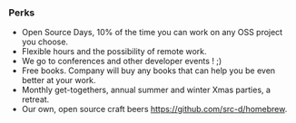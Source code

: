 ### Perks

 - Open Source Days, 10% of the time you can work on any OSS project you choose.
 - Flexible hours and the possibility of remote work.
 - We go to conferences and other developer events ! ;)
 - Free books. Company will buy any books that can help you be even better at your work.
 - Monthly get-togethers, annual summer and winter Xmas parties, a retreat.
 - Our own, open source craft beers https://github.com/src-d/homebrew.